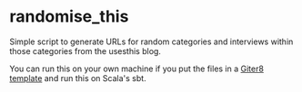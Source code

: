 # randomise_this

Simple script to generate URLs for random categories and interviews within those categories from the usesthis blog.

You can run this on your own machine if you put the files in a [Giter8 template](https://www.foundweekends.org/giter8/) and run this on Scala's sbt.
